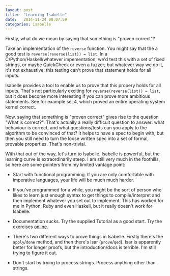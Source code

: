 ```yaml
---
layout: post
title:  "Learning Isabelle"
date:   2014-11-24 00:07:59
categories: isabelle
---
```


Firstly, what do we mean by saying that something is "proven correct"?

Take an implementation of the `reverse` function. You might say that the a good test is `reverse(reverse(list)) = list`. In a C/Python/Haskell/whatever impementation, we'd test this with a set of fixed strings, or maybe QuickCheck or even a fuzzer; but whatever way we do it, it's not exhaustive: this testing can't prove that statement holds for all inputs.

Isabelle provides a tool to enable us to prove that this propery holds for all inputs. That's not particularly exciting for `reverse(reverse(list)) = list`, but it does become more interesting if you can prove more ambitious statements. See for example seL4, which proved an entire operating system kernel correct.

Now, saying that something is "proven correct" gives rise to the question "What is correct?". That's actually a really difficult question to answer: what behaviour is correct, and what questions/tests can you apply to the algorithm to be convinced of that? It helps to have a spec to begin with, but then you still need to turn the loose written spec into a set of formal, provable properties. That's non-trivial.

With that out of the way, let's turn to Isabelle. Isabelle is powerful, but the learning curve is extraordinarily steep. I am still very much in the foothills, so here are some pointers from my limited vantage point:

 * Start with functional programming. If you are only comfortable with imperative languages, your life will be much much harder.
 
 * If you've programmed for a while, you might be the sort of person who likes to learn just enough syntax to get things to compile/interpret and then implement whatever you set out to implement. This has worked for me in Python, Ruby and even Haskell, but it really doesn't work for Isabelle. 
 
  * Documentation sucks. Try the supplied Tutorial as a good start. Try the exercises [online](http://isabelle.in.tum.de/exercises/).
 
  * There's two different ways to prove things in Isabelle. Firstly there's the `apply`/`done` method, and then there's Isar (`prove`/`qed`). Isar is apparently better for longer proofs, but the introduction/docs is terrible. I'm still trying to figure it out.
  
  * Don't start by trying to process strings. Process anything other than strings.